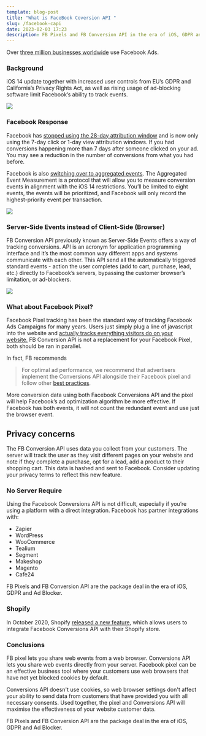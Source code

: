 ```yaml
---
template: blog-post
title: "What is FaceBook Coversion API "
slug: /facebook-capi
date: 2023-02-03 17:23
description: FB Pixels and FB Conversion API in the era of iOS, GDPR and Ad Blocker.
---
```

Over [three million businesses worldwide](https://www.facebook.com/business/news/3-million-advertisers#:~:text=Today%2C%20three%20million%20businesses%20actively,a%20unique%20story%20and%20mission.) use Facebook Ads.

### Background

iOS 14 update together with increased user controls from EU’s GDPR and California’s Privacy Rights Act, as well as rising usage of ad-blocking software limit Facebook’s ability to track events.

![](https://media.licdn.com/dms/image/C5612AQF2GE7iGPJ9Tw/article-inline_image-shrink_1500_2232/0/1642045451235?e=1680739200&v=beta&t=k8puuWGnLAX2VD-sV_2Jn_o-iGCZbrwvqdSB7Ubc6_E)

### Facebook Response

Facebook has [stopped using the 28-day attribution window](https://www.facebook.com/business/help/395050428485124?id=428636648170202) and is now only using the 7-day click or 1-day view attribution windows. If you had conversions happening more than 7 days after someone clicked on your ad. You may see a reduction in the number of conversions from what you had before.

Facebook is also [switching over to aggregated events](https://www.facebook.com/business/help/721422165168355). The Aggregated Event Measurement is a protocol that will allow you to measure conversion events in alignment with the iOS 14 restrictions. You’ll be limited to eight events, the events will be prioritized, and Facebook will only record the highest-priority event per transaction.

![](https://media.licdn.com/dms/image/C4E12AQGZxDjxWyPm_A/article-inline_image-shrink_1500_2232/0/1641879606174?e=1680739200&v=beta&t=iFmn7DctbTx9nRedAgC0nRPl76NS0SQ_UlI_XaJLCyM)

### Server-Side Events instead of Client-Side (Browser)

FB Conversion API previously known as Server-Side Events offers a way of tracking conversions. API is an acronym for application programming interface and it’s the most common way different apps and systems communicate with each other. This API send all the automatically triggered standard events - action the user completes (add to cart, purchase, lead, etc.) directly to Facebook’s servers, bypassing the customer browser’s limitation, or ad-blockers.

![](https://media.licdn.com/dms/image/C4E12AQHzW9o12UWzSA/article-inline_image-shrink_1500_2232/0/1641885864776?e=1680739200&v=beta&t=PZPK7Zz-N7vUlGeCrUv45x4Uzm8DcgVW_ls5eeK1VZo)

### What about Facebook Pixel?

Facebook Pixel tracking has been the standard way of tracking Facebook Ads Campaigns for many years. Users just simply plug a line of javascript into the website and [actually tracks everything visitors do on your website.](https://developers.facebook.com/docs/facebook-pixel/support#pixelcollect) FB Conversion API is not a replacement for your Facebook Pixel, both should be ran in parallel. 

In fact, FB recommends

> For optimal ad performance, we recommend that advertisers implement the Conversions API alongside their Facebook pixel and follow other [best practices](https://developers.facebook.com/docs/marketing-api/conversions-api/best-practices).

More conversion data using both Facebook Conversions API and the pixel will help Facebook’s ad optimization algorithm be more effective. If Facebook has both events, it will not count the redundant event and use just the browser event.

## Privacy concerns

The FB Conversion API uses data you collect from your customers. The server will track the user as they visit different pages on your website and note if they complete a purchase, opt for a lead, add a product to their shopping cart. This data is hashed and sent to Facebook. Consider updating your privacy terms to reflect this new feature.

### No Server Require

Using the Facebook Conversions API is not difficult, especially if you’re using a platform with a direct integration. Facebook has partner integrations with:

* Zapier
* WordPress
* WooCommerce
* Tealium
* Segment
* Makeshop
* Magento
* Cafe24

FB Pixels and FB Conversion API are the package deal in the era of iOS, GDPR and Ad Blocker.

### S﻿hopify

In October 2020, Shopify [released a new feature](https://help.shopify.com/en/manual/promoting-marketing/analyze-marketing/facebook-data-sharing#choosing-facebooks-customer-tracking-level), which allows users to integrate Facebook Conversions API with their Shopify store.

### C﻿onclusions

FB pixel lets you share web events from a web browser. Conversions API lets you share web events directly from your server. Facebook pixel can be an effective business tool where your customers use web browsers that have not yet blocked cookies by default.

Conversions API doesn't use cookies, so web browser settings don't affect your ability to send data from customers that have provided you with all necessary consents. Used together, the pixel and Conversions API will maximise the effectiveness of your website customer data.

FB Pixels and FB Conversion API are the package deal in the era of iOS, GDPR and Ad Blocker.